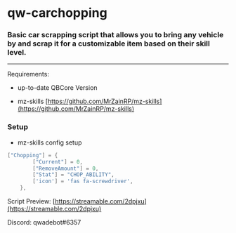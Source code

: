 # qw-carchopping

### Basic car scrapping script that allows you to bring any vehicle by and scrap it for a customizable item based on their skill level.
---
Requirements:

-  up-to-date QBCore Version

- mz-skills [https://github.com/MrZainRP/mz-skills](https://github.com/MrZainRP/mz-skills)

### Setup

- mz-skills config setup
```lua
["Chopping"] = {
        ["Current"] = 0,
        ["RemoveAmount"] = 0,
        ["Stat"] = "CHOP_ABILITY",
        ['icon'] = 'fas fa-screwdriver', 
    },
```


Script Preview: [https://streamable.com/2dpjxu](https://streamable.com/2dpjxu)

Discord: qwadebot#6357
